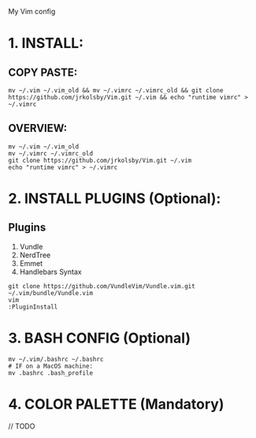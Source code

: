 My Vim config

# 1. INSTALL:

## COPY PASTE:
```
mv ~/.vim ~/.vim_old && mv ~/.vimrc ~/.vimrc_old && git clone https://github.com/jrkolsby/Vim.git ~/.vim && echo "runtime vimrc" > ~/.vimrc
```

## OVERVIEW:
```
mv ~/.vim ~/.vim_old
mv ~/.vimrc ~/.vimrc_old
git clone https://github.com/jrkolsby/Vim.git ~/.vim
echo "runtime vimrc" > ~/.vimrc
```

# 2. INSTALL PLUGINS (Optional):

## Plugins
1. Vundle
2. NerdTree
3. Emmet 
4. Handlebars Syntax

```
git clone https://github.com/VundleVim/Vundle.vim.git ~/.vim/bundle/Vundle.vim
vim
:PluginInstall
```

# 3. BASH CONFIG (Optional)
```
mv ~/.vim/.bashrc ~/.bashrc
# IF on a MacOS machine:
mv .bashrc .bash_profile
```

# 4. COLOR PALETTE (Mandatory)
// TODO

